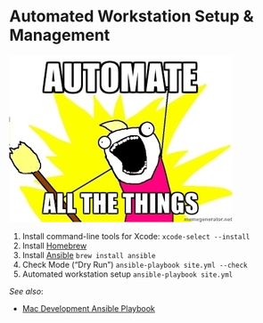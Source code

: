 # Automated Workstation Setup & Management
![Automate All The Things!](https://github.com/drafael/osx-bootstrap/raw/master/aatt.jpeg)

1. Install command-line tools for Xcode: `xcode-select --install`
2. Install [Homebrew](http://brew.sh)
3. Install [Ansible](https://www.ansible.com/)
`brew install ansible`
4. Check Mode (“Dry Run”)
`ansible-playbook site.yml --check`
5. Automated workstation setup
`ansible-playbook site.yml`

*See also*:
  - [Mac Development Ansible Playbook](https://github.com/geerlingguy/mac-dev-playbook)

